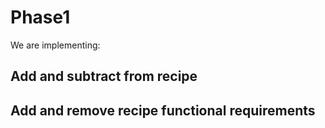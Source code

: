 # Phase1
We are implementing:

## Add and subtract from recipe

## Add and remove recipe functional requirements
